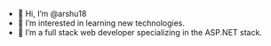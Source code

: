 - 👋 Hi, I’m @arshu18
- 👀 I’m interested in learning new technologies.
- 🌱 I’m a full stack web developer specializing in the ASP.NET stack.

<!---
arshu18/arshu18 is a ✨ special ✨ repository because its `README.md` (this file) appears on your GitHub profile.
You can click the Preview link to take a look at your changes.
--->
